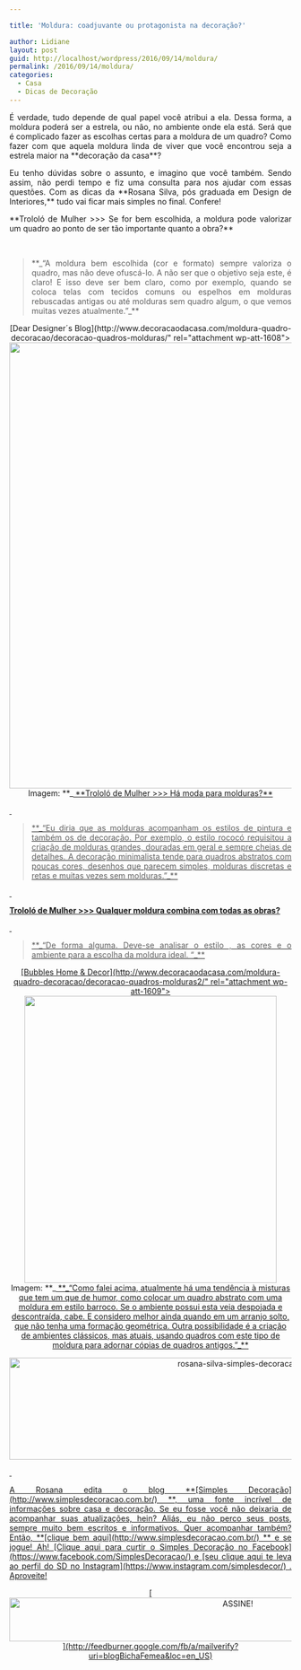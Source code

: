 ```yaml
---

title: 'Moldura: coadjuvante ou protagonista na decoração?'

author: Lidiane
layout: post
guid: http://localhost/wordpress/2016/09/14/moldura/
permalink: /2016/09/14/moldura/
categories:
  - Casa
  - Dicas de Decoração
---
```

<p style="text-align: justify;">
  É verdade, tudo depende de qual papel você atribui a ela. Dessa forma, a moldura poderá ser a estrela, ou não, no ambiente onde ela está. Será que é complicado fazer as escolhas certas para a moldura de um quadro? Como fazer com que aquela moldura linda de viver que você encontrou seja a estrela maior na **decoração da casa**?
</p>

<p style="text-align: justify;" align="justify">
  Eu tenho dúvidas sobre o assunto, e imagino que você também. Sendo assim, não perdi tempo e fiz uma consulta para nos ajudar com essas questões. Com as dicas da **Rosana Silva, pós graduada em Design de Interiores,** tudo vai ficar mais simples no final. Confere!
</p>

<!--more-->

<p align="justify">
  **Trololó de Mulher >>> Se for bem escolhida, a moldura pode valorizar um quadro ao ponto de ser tão importante quanto a obra?**
</p>

&nbsp;

> <p align="justify">
>   **_“A moldura bem escolhida (cor e formato) sempre valoriza o quadro, mas não deve ofuscá-lo. A não ser que o objetivo seja este, é claro! E isso deve ser bem claro, como por exemplo, quando se coloca telas com tecidos comuns ou espelhos em molduras rebuscadas antigas ou até molduras sem quadro algum, o que vemos muitas vezes atualmente.”_**
> </p>

<p align="center">
  [Dear Designer´s Blog](http://www.decoracaodacasa.com/moldura-quadro-decoracao/decoracao-quadros-molduras/" rel="attachment wp-att-1608"><img class="alignnone size-full wp-image-1608" title="DECORACAO-QUADROS-MOLDURAS" src="http://www.decoracaodacasa.com/blog/wp-content/uploads/2012/08/DECORACAO-QUADROS-MOLDURAS.jpg" alt="" width="550" height="795" /></a><br /> Imagem: **_<a href="http://deardesigner.co.uk/) _**
</p>

&nbsp;

<p align="justify">
  **Trololó de Mulher >>> Há moda para molduras?**
</p>

&nbsp;

> <p align="justify">
>   **_“Eu diria que as molduras acompanham os estilos de pintura e também os de decoração. Por exemplo, o estilo rococó requisitou a criação de molduras grandes, douradas em geral e sempre cheias de detalhes. A decoração minimalista tende para quadros abstratos com poucas cores, desenhos que parecem simples, molduras discretas e retas e muitas vezes sem molduras.”_**
> </p>

&nbsp;

**Trololó de Mulher >>> Qualquer moldura combina com todas as obras?**

&nbsp;

> <p align="justify">
>   **_“De forma alguma. Deve-se analisar o estilo , as cores e o ambiente para a escolha da moldura ideal. “_**
> </p>

<p align="center">
  [Bubbles Home & Decor](http://www.decoracaodacasa.com/moldura-quadro-decoracao/decoracao-quadros-molduras2/" rel="attachment wp-att-1609"><img class="alignnone size-full wp-image-1609" title="DECORACAO-QUADROS-MOLDURAS[2]" src="http://www.decoracaodacasa.com/blog/wp-content/uploads/2012/08/DECORACAO-QUADROS-MOLDURAS2.jpg" alt="" width="450" height="512" /></a><br /> Imagem: **_<a href="http://karen.fashionbubbles.com/) _**
</p>

&nbsp;

**Trololó de Mulher >>> Além das molduras retas, que são modernas, há ainda aquelas entalhadas, que são cópias das molduras usadas séculos atrás. Como fazer a escolha?**

&nbsp;

> <p align="justify">
>   **_“Como falei acima, atualmente há uma tendência à misturas que tem um que de humor, como colocar um quadro abstrato com uma moldura em estilo barroco. Se o ambiente possui esta veia despojada e descontraída, cabe. E considero melhor ainda quando em um arranjo solto, que não tenha uma formação geométrica. Outra possibilidade é a criação de ambientes clássicos, mas atuais, usando quadros com este tipo de moldura para adornar cópias de quadros antigos.”_**
> </p>

<p style="text-align: center;" align="justify">
  <img class="alignnone size-full wp-image-12936" src="http://www.trololodemulher.com.br/blog/wp-content/uploads/2016/09/ROSANA-SILVA-SIMPLES-DECORACAO.jpg" alt="rosana-silva-simples-decoracao" width="800" height="182" />
</p>

&nbsp;

<p style="text-align: justify;" align="center">
  A Rosana edita o blog **[Simples Decoração](http://www.simplesdecoracao.com.br/) **, uma fonte incrível de informações sobre casa e decoração. Se eu fosse você não deixaria de acompanhar suas atualizações, hein? Aliás, eu não perco seus posts, sempre muito bem escritos e informativos. Quer acompanhar também? Então, **[clique bem aqui](http://www.simplesdecoracao.com.br/) ** e se jogue! Ah! [Clique aqui para curtir o Simples Decoração no Facebook](https://www.facebook.com/SimplesDecoracao/)  e [seu clique aqui te leva ao perfil do SD no Instagram](https://www.instagram.com/simplesdecor/) . Aproveite!
</p>

<p align="center">
  [<img class="alignnone size-full wp-image-10439" src="http://www.trololodemulher.com.br/blog/wp-content/uploads/2014/09/ASSINE.png" alt="ASSINE!" width="800" height="78" />](http://feedburner.google.com/fb/a/mailverify?uri=blogBichaFemea&loc=en_US) 
</p>